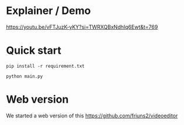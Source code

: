 # Explainer / Demo

https://youtu.be/vFTJuzK-yKY?si=TWRXQBxNdhIq6Ewt&t=769

# Quick start

`pip install -r requirement.txt`

`python main.py`

# Web version

We started a web version of this https://github.com/friuns2/videoeditor
